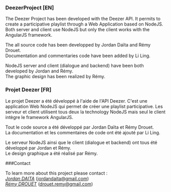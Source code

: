 
### DeezerProject [EN]

The Deezer Project has been developed with the Deezer API. It permits to create a participative playlist through a Web Application based on NodeJS. Both server and client use NodeJS but only the client works with the AngularJS framework.

The all source code has been developped by Jordan Daïta and Rémy Drouet.  
Documentation and commentaries code have been added by Li Ling.

NodeJS server and client (dialogue and backend) have been both developed by Jordan and Rémy.  
The graphic design has been realized by Rémy.

### Projet Deezer [FR]

Le projet Deezer a été développé à l'aide de l'API Deezer. C'est une application Web NodeJS qui permet de créer une playlist participative. Les serveur et client utilisent tous deux la technology NodeJS mais seul le client intègre le framework AngularJS.

Tout le code source a été développé par Jordan Daïta et Rémy Drouet.  
La documentation et les commentaires de code ont été ajouté par Li Ling.

Le serveur NodeJS ainsi que le client (dialogue et backend) ont tous été développé par Jordan et Rémy.  
Le design graphique a été réalisé par Rémy.

###Contact

To learn more about this project please contact :  
[*Jordan DAITA*](https://github.com/jodata)  ([jordandaita@gmail.com](mailto:jordandaita@gmail.com))  
[*Rémy DROUET*](http://remy-drouet.fr)  ([drouet.remy@gmail.com](mailto:drouet.remy@gmail.com))
